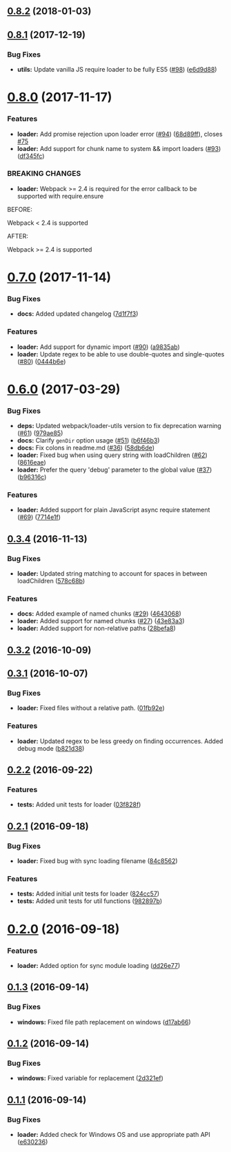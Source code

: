 <a name="0.8.2"></a>
## [0.8.2](https://github.com/brandonroberts/angular-router-loader/compare/v0.8.1...v0.8.2) (2018-01-03)



<a name="0.8.1"></a>
## [0.8.1](https://github.com/brandonroberts/angular-router-loader/compare/v0.8.0...v0.8.1) (2017-12-19)


### Bug Fixes

* **utils:** Update vanilla JS require loader to be fully ES5 ([#98](https://github.com/brandonroberts/angular-router-loader/issues/98)) ([e6d9d88](https://github.com/brandonroberts/angular-router-loader/commit/e6d9d88))



<a name="0.8.0"></a>
# [0.8.0](https://github.com/brandonroberts/angular-router-loader/compare/v0.7.0...v0.8.0) (2017-11-17)


### Features

* **loader:** Add promise rejection upon loader error ([#94](https://github.com/brandonroberts/angular-router-loader/issues/94)) ([68d89ff](https://github.com/brandonroberts/angular-router-loader/commit/68d89ff)), closes [#75](https://github.com/brandonroberts/angular-router-loader/issues/75)
* **loader:** Add support for chunk name to system && import loaders ([#93](https://github.com/brandonroberts/angular-router-loader/issues/93)) ([df345fc](https://github.com/brandonroberts/angular-router-loader/commit/df345fc))


### BREAKING CHANGES

* **loader:** Webpack >= 2.4 is required for the error callback to be supported with require.ensure

BEFORE:

Webpack < 2.4 is supported

AFTER:

Webpack >= 2.4 is supported



<a name="0.7.0"></a>
# [0.7.0](https://github.com/brandonroberts/angular-router-loader/compare/v0.6.0...v0.7.0) (2017-11-14)


### Bug Fixes

* **docs:** Added updated changelog ([7d1f7f3](https://github.com/brandonroberts/angular-router-loader/commit/7d1f7f3))


### Features

* **loader:** Add support for dynamic import ([#90](https://github.com/brandonroberts/angular-router-loader/issues/90)) ([a9835ab](https://github.com/brandonroberts/angular-router-loader/commit/a9835ab))
* **loader:** Update regex to be able to use double-quotes and single-quotes ([#80](https://github.com/brandonroberts/angular-router-loader/issues/80)) ([0444b6e](https://github.com/brandonroberts/angular-router-loader/commit/0444b6e))



<a name="0.6.0"></a>
# [0.6.0](https://github.com/brandonroberts/angular-router-loader/compare/v0.3.4...v0.6.0) (2017-03-29)


### Bug Fixes

* **deps:** Updated webpack/loader-utils version to fix deprecation warning ([#61](https://github.com/brandonroberts/angular-router-loader/issues/61)) ([979ae85](https://github.com/brandonroberts/angular-router-loader/commit/979ae85))
* **docs:** Clarify `genDir` option usage ([#51](https://github.com/brandonroberts/angular-router-loader/issues/51)) ([b6f46b3](https://github.com/brandonroberts/angular-router-loader/commit/b6f46b3))
* **docs:** Fix colons in readme.md ([#36](https://github.com/brandonroberts/angular-router-loader/issues/36)) ([58db6de](https://github.com/brandonroberts/angular-router-loader/commit/58db6de))
* **loader:** Fixed bug when using query string with loadChildren ([#62](https://github.com/brandonroberts/angular-router-loader/issues/62)) ([8616eae](https://github.com/brandonroberts/angular-router-loader/commit/8616eae))
* **loader:** Prefer the query 'debug' parameter to the global value ([#37](https://github.com/brandonroberts/angular-router-loader/issues/37)) ([b96316c](https://github.com/brandonroberts/angular-router-loader/commit/b96316c))


### Features

* **loader:** Added support for plain JavaScript async require statement ([#69](https://github.com/brandonroberts/angular-router-loader/issues/69)) ([7714e1f](https://github.com/brandonroberts/angular-router-loader/commit/7714e1f))



<a name="0.3.4"></a>
## [0.3.4](https://github.com/brandonroberts/angular-router-loader/compare/v0.3.2...v0.3.4) (2016-11-13)


### Bug Fixes

* **loader:** Updated string matching to account for spaces in between loadChildren ([578c68b](https://github.com/brandonroberts/angular-router-loader/commit/578c68b))


### Features

* **docs:** Added example of named chunks ([#29](https://github.com/brandonroberts/angular-router-loader/issues/29)) ([4643068](https://github.com/brandonroberts/angular-router-loader/commit/4643068))
* **loader:** Added support for named chunks ([#27](https://github.com/brandonroberts/angular-router-loader/issues/27)) ([43e83a3](https://github.com/brandonroberts/angular-router-loader/commit/43e83a3))
* **loader:** Added support for non-relative paths ([28befa8](https://github.com/brandonroberts/angular-router-loader/commit/28befa8))



<a name="0.3.2"></a>
## [0.3.2](https://github.com/brandonroberts/angular-router-loader/compare/v0.3.1...v0.3.2) (2016-10-09)



<a name="0.3.1"></a>
## [0.3.1](https://github.com/brandonroberts/angular-router-loader/compare/v0.2.2...v0.3.1) (2016-10-07)


### Bug Fixes

* **loader:** Fixed files without a relative path. ([01fb92e](https://github.com/brandonroberts/angular-router-loader/commit/01fb92e))


### Features

* **loader:** Updated regex to be less greedy on finding occurrences. Added debug mode ([b821d38](https://github.com/brandonroberts/angular-router-loader/commit/b821d38))



<a name="0.2.2"></a>
## [0.2.2](https://github.com/brandonroberts/angular-router-loader/compare/v0.2.1...v0.2.2) (2016-09-22)


### Features

* **tests:** Added unit tests for loader ([03f828f](https://github.com/brandonroberts/angular-router-loader/commit/03f828f))



<a name="0.2.1"></a>
## [0.2.1](https://github.com/brandonroberts/angular-router-loader/compare/v0.2.0...v0.2.1) (2016-09-18)


### Bug Fixes

* **loader:** Fixed bug with sync loading filename ([84c8562](https://github.com/brandonroberts/angular-router-loader/commit/84c8562))


### Features

* **tests:** Added initial unit tests for loader ([824cc57](https://github.com/brandonroberts/angular-router-loader/commit/824cc57))
* **tests:** Added unit tests for util functions ([982897b](https://github.com/brandonroberts/angular-router-loader/commit/982897b))



<a name="0.2.0"></a>
# [0.2.0](https://github.com/brandonroberts/angular-router-loader/compare/v0.1.3...v0.2.0) (2016-09-18)


### Features

* **loader:** Added option for sync module loading ([dd26e77](https://github.com/brandonroberts/angular-router-loader/commit/dd26e77))



<a name="0.1.3"></a>
## [0.1.3](https://github.com/brandonroberts/angular-router-loader/compare/v0.1.2...v0.1.3) (2016-09-14)


### Bug Fixes

* **windows:** Fixed file path replacement on windows ([d17ab66](https://github.com/brandonroberts/angular-router-loader/commit/d17ab66))



<a name="0.1.2"></a>
## [0.1.2](https://github.com/brandonroberts/angular-router-loader/compare/v0.1.1...v0.1.2) (2016-09-14)


### Bug Fixes

* **windows:** Fixed variable for replacement ([2d321ef](https://github.com/brandonroberts/angular-router-loader/commit/2d321ef))



<a name="0.1.1"></a>
## [0.1.1](https://github.com/brandonroberts/angular-router-loader/compare/e630236...v0.1.1) (2016-09-14)


### Bug Fixes

* **loader:** Added check for Windows OS and use appropriate path API ([e630236](https://github.com/brandonroberts/angular-router-loader/commit/e630236))



